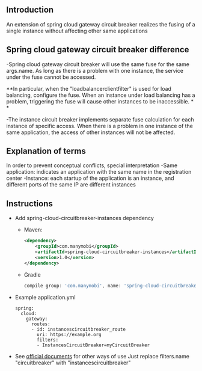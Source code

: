 ## Introduction



An extension of spring cloud gateway circuit breaker realizes the fusing of a single instance without affecting other same applications



## Spring cloud gateway circuit breaker difference



-Spring cloud gateway circuit breaker will use the same fuse for the same args.name. As long as there is a problem with one instance, the service under the fuse cannot be accessed.

**In particular, when the "loadbalancerclientfilter" is used for load balancing, configure the fuse. When an instance under load balancing has a problem, triggering the fuse will cause other instances to be inaccessible. * *



-The instance circuit breaker implements separate fuse calculation for each instance of specific access. When there is a problem in one instance of the same application, the access of other instances will not be affected.
## Explanation of terms
In order to prevent conceptual conflicts, special interpretation
-Same application: indicates an application with the same name in the registration center
-Instance: each startup of the application is an instance, and different ports of the same IP are different instances


## Instructions

-   Add spring-cloud-circuitbreaker-instances dependency
    -   Maven:
        ```xml
        <dependency>
            <groupId>com.manymobi</groupId>
            <artifactId>spring-cloud-circuitbreaker-instances</artifactId>
            <version>1.0</version>
        </dependency>
        ```
    -   Gradle
        ```groovy
        compile group: 'com.manymobi', name: 'spring-cloud-circuitbreaker-instances', version: '1.0'
        ```
- Example application.yml
    ``` 
    spring:
      cloud:
        gateway:
          routes:
          - id: instancescircuitbreaker_route
            uri: https://example.org
            filters:
            - InstancesCircuitBreaker=myCircuitBreaker
    ```

- See [official documents](https://cloud.spring.io/spring-cloud-static/spring-cloud-gateway/2.2.2.RELEASE/reference/html/#spring-cloud-circuitbreaker-filter-factory) for other ways of use Just replace filters.name "circuitbreaker" with "instancescircuitbreaker"
